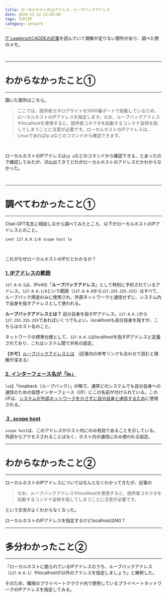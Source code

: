 ```yaml
---
title: ローカルホストのipアドレス、ループバックアドレス
date: 2024-11-12 13:53:04
tags: TCP/IP
category: network
---
```


[IT LeadersのCADDEの記事](https://it.impress.co.jp/articles/-/26894)を読んでいて理解が足りない箇所があり、調べた際のメモ。

<br>

---
# わからなかったこと①
---

躓いた箇所はこちら。

> ここでは、提供者カタログサイトを5000番ポートで起動しているため、ローカルホストのIPアドレスを指定します。なお、ループバックアドレスやlocalhostを使用すると、提供者コネクタを起動するコンテナ自体を指してしまうことに注意が必要です。ローカルホストのIPアドレスは、Linuxであればip aなどのコマンドから確認できます。
<br>

ローカルホストのIPアドレスは`ip a`などのコマンドから確認できる、とあったので確認してみたが、沢山出てきてどれがローカルホストのアドレスだかわからなかった。

<br>

---
# 調べてわかったこと①
---

Chat-GPT先生に相談しなから調べてみたところ、以下がローカルホストのIPアドレスとのこと。

~~~
inet 127.0.0.1/8 scope host lo
~~~
<br>

これがなぜローカルホストのIPだとわかるか？
<br>

### <u>1. IPアドレスの範囲</u>
`127.0.0.1`は、IPv4の「**ループバックアドレス**」として特別に予約されているアドレス。`127.0.0.1/8`という範囲（`127.0.0.0`から`127.255.255.255`）はすべて、ループバック用途のみに使用され、外部ネットワークと通信せずに、システム内で自身を指すアドレスとして使われる。
<br>

**ループバックアドレスとは？**
自分自身を指すIPアドレス。`127.0.0.1`から`127.255.255.255`であればいくつでもよい。locakhostも自分自身を指すが、こちらはホスト名のこと。

ネットワークの標準仕様として、`127.0.0.1`はlocalhostを指すIPアドレスと定義されており、これはシステム間で共有の設定。

【参考】[ループバックアドレスとは](https://qiita.com/miyuki_samitani/items/22eaecd135bf190e45f0)
（記事内の参考リンクも合わせて読むと理解が深まる）
<br>

### <u>2. インターフェース名が「lo」</u>
`lo`は「loopback（ループバック）」の略で、通常どのシステムでも自分自身への通信のための仮想インターフェース（I/F）にこの名前が付けられている。このI/Fは、<u>システムが外部ネットワークを介さずに自分自身と通信するため</u>に使用される。
<br>

### <u>３. scope host</u>
`scope host`は、このアドレスがホスト内にのみ有効であることを示している。外部からアクセスされることはなく、ホスト内の通信にのみ使われる設定。
<br>

---
# わからなかったこと②
---

ローカルホストのIPアドレスについてはなんとなくわかってきたが、記事の

>なお、ループバックアドレスやlocalhostを使用すると、提供者コネクタを起動するコンテナ自体を指してしまうことに注意が必要です。

という文言がよくわからなくなった。

ローカルホストのIPアドレスを指定するけどlocalhostはNG？
<br>

---
# 多分わかったこと②
---

「ローカルホストに振られているIPアドレスのうち、ループバックアドレス（`127.0.0.1`）やlocalhostが以外のアドレスを指定しましょう」と解釈した。

そのため、職場のプライベートクラウド内で使用しているプライベートネットワークのIPアドレスを指定してみる。

<br>







